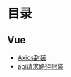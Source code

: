 <!--
 * @Author: YZQ
 * @Description: 
 * @Date: 2020-10-13 14:20:05
 * @LastEditors: YZQ
 * @LastEditTime: 2020-10-13 17:17:51
-->
# 目录
## Vue
* [Axios封装](https://github.com/YangZhiQingYZQ/blog/blob/master/posts/Axios%E5%B0%81%E8%A3%85.md)
* [api请求路径封装]()